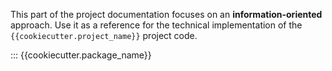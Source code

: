 This part of the project documentation focuses on
an **information-oriented** approach. Use it as a
reference for the technical implementation of the
`{{cookiecutter.project_name}}` project code.

::: {{cookiecutter.package_name}}